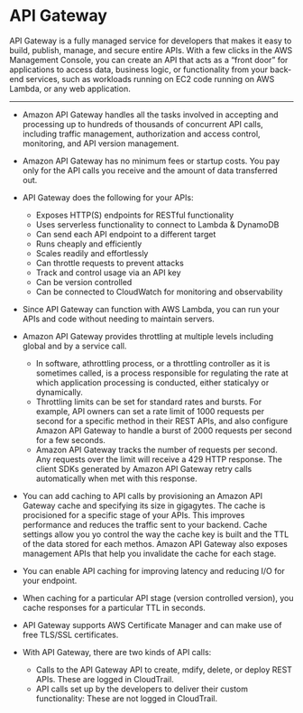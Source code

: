 # API Gateway

API Gateway is a fully managed service for developers that makes it easy to build, publish, manage, and secure entire APIs. With a few clicks in the AWS Management Console, you can create an API that acts as a “front door” for applications to access data, business logic, or functionality from your back-end services, such as workloads running on EC2 code running on AWS Lambda, or any web application.

---

- Amazon API Gateway handles all the tasks involved in accepting and processing up to hundreds of thousands of concurrent API calls, including traffic management, authorization and access control, monitoring, and API version management.

- Amazon API Gateway has no minimum fees or startup costs. You pay only for the API calls you receive and the amount of data transferred out.

- API Gateway does the following for your APIs:
    - Exposes HTTP(S) endpoints for RESTful functionality
    - Uses serverless functionality to connect to Lambda & DynamoDB
    - Can send each API endpoint to a different target
    - Runs cheaply and efficiently
    - Scales readily and effortlessly
    - Can throttle requests to prevent attacks
    - Track and control usage via an API key
    - Can be version controlled
    - Can be connected to CloudWatch for monitoring and observability

- Since API Gateway can function with AWS Lambda, you can run your APIs and code without needing to maintain servers.

- Amazon API Gateway provides throttling at multiple levels including global and by a service call.
  - In software, athrottling process, or a throttling controller as it is sometimes called, is a process responsible for regulating the rate at which application processing is conducted, either staticalyy or dynamically.
  - Throttling limits can be set for standard rates and bursts. For example, API owners can set a rate limit of 1000 requests per second for a specific method in their REST APIs, and also configure Amazon API Gateway to handle a burst of 2000 requests per second for a few seconds.
  - Amazon API Gateway tracks the number of requests per second. Any requests over the limit will receive a 429 HTTP response. The client SDKs generated by Amazon API Gateway retry calls automatically when met with this response.

- You can add caching to API calls by provisioning an Amazon API Gateway cache and specifying its size in gigagytes. The cache is procisioned for a specific stage of your APIs. This improves performance and reduces the traffic sent to your backend. Cache settings allow you yo control the way the cache key is built and the TTL of the data stored for each methos. Amazon API Gateway also exposes management APIs that help you invalidate the cache for each stage.

- You can enable API caching for improving latency and reducing I/O for your endpoint.

- When caching for a particular API stage (version controlled version), you cache responses for a particular TTL in seconds.

- API Gateway supports AWS Certificate Manager and can make use of free TLS/SSL certificates.

- With API Gateway, there are two kinds of API calls:
  - Calls to the API Gateway API to create, mdify, delete, or deploy REST APIs. These are logged in CloudTrail.
  - API calls set up by the developers to deliver their custom functionality: These are not logged in CloudTrail.

